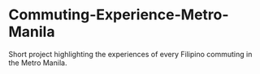 # Commuting-Experience-Metro-Manila
Short project highlighting the experiences of every Filipino commuting in the Metro Manila.
